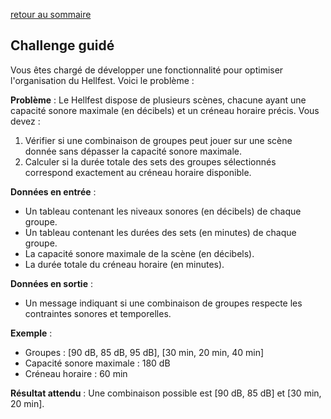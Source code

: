 [retour au sommaire](./)  


## Challenge guidé
Vous êtes chargé de développer une fonctionnalité pour optimiser l'organisation du Hellfest. Voici le problème :

**Problème** :
Le Hellfest dispose de plusieurs scènes, chacune ayant une capacité sonore maximale (en décibels) et un créneau horaire précis. Vous devez :
1. Vérifier si une combinaison de groupes peut jouer sur une scène donnée sans dépasser la capacité sonore maximale.
2. Calculer si la durée totale des sets des groupes sélectionnés correspond exactement au créneau horaire disponible.

**Données en entrée** :
- Un tableau contenant les niveaux sonores (en décibels) de chaque groupe.
- Un tableau contenant les durées des sets (en minutes) de chaque groupe.
- La capacité sonore maximale de la scène (en décibels).
- La durée totale du créneau horaire (en minutes).

**Données en sortie** :
- Un message indiquant si une combinaison de groupes respecte les contraintes sonores et temporelles.

**Exemple** :
- Groupes : [90 dB, 85 dB, 95 dB], [30 min, 20 min, 40 min]
- Capacité sonore maximale : 180 dB
- Créneau horaire : 60 min

**Résultat attendu** : Une combinaison possible est [90 dB, 85 dB] et [30 min, 20 min].
